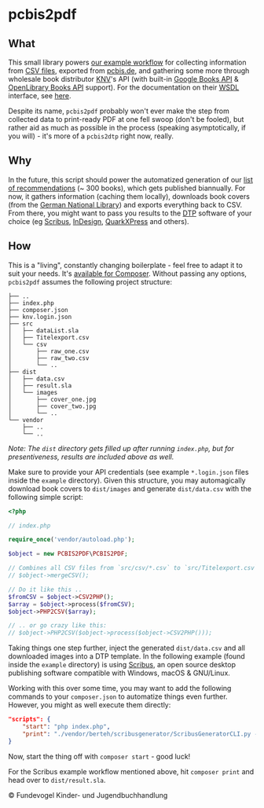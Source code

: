 # pcbis2pdf

## What
This small library powers [our example workflow](https://github.com/Fundevogel/book-recommendations) for collecting information from [CSV files](https://en.wikipedia.org/wiki/Comma-separated_values), exported from [pcbis.de](https://pcbis.de), and gathering some more through wholesale book distributor [KNV](http://knv.de)'s API (with built-in [Google Books API](https://developers.google.com/books) & [OpenLibrary Books API](https://openlibrary.org/dev/docs/api/books) support). For the documentation on their [WSDL](https://en.wikipedia.org/wiki/Web_Services_Description_Language) interface, see [here](http://www.knv.de/fileadmin/user_upload/IT/KNV_Webservice_2018.pdf).

Despite its name, `pcbis2pdf` probably won't ever make the step from collected data to print-ready PDF at one fell swoop (don't be fooled), but rather aid as much as possible in the process (speaking asymptotically, if you will) - it's more of a `pcbis2dtp` right now, really.


## Why
In the future, this script should power the automatized generation of our [list of recommendations](https://fundevogel.de/en/recommendations) (~ 300 books), which gets published biannually. For now, it gathers information (caching them locally), downloads book covers (from the [German National Library](https://www.dnb.de/EN/Home/home_node.html)) and exports everything back to CSV. From there, you might want to pass you results to the [DTP](https://en.wikipedia.org/wiki/Desktop_publishing) software of your choice (eg [Scribus](https://www.scribus.net), [InDesign](https://www.adobe.com/products/indesign.html), [QuarkXPress](http://www.quark.com/Products/QuarkXPress) and others).


## How
This is a "living", constantly changing boilerplate - feel free to adapt it to suit your needs. It's [available for Composer](https://packagist.org/packages/fundevogel/pcbis2pdf). Without passing any options, `pcbis2pdf` assumes the following project structure:

```text
├── ..
├── index.php
├── composer.json
├── knv.login.json
├── src
│   ├── dataList.sla
│   ├── Titelexport.csv
│   └── csv
│       ├── raw_one.csv
│       ├── raw_two.csv
│       └── ..
├── dist
│   ├── data.csv
│   ├── result.sla
│   └── images
│       ├── cover_one.jpg
│       ├── cover_two.jpg
│       └── ..
└── vendor
    ├── ..
    └── ..
```

*Note: The `dist` directory gets filled up after running `index.php`, but for presentiveness, results are included above as well.*

Make sure to provide your API credentials (see example `*.login.json` files inside the `example` directory).
Given this structure, you may automagically download book covers to `dist/images` and generate `dist/data.csv` with the following simple script:

```php
<?php

// index.php

require_once('vendor/autoload.php');

$object = new PCBIS2PDF\PCBIS2PDF;

// Combines all CSV files from `src/csv/*.csv` to `src/Titelexport.csv`
// $object->mergeCSV();

// Do it like this ..
$fromCSV = $object->CSV2PHP();
$array = $object->process($fromCSV);
$object->PHP2CSV($array);

// .. or go crazy like this:
// $object->PHP2CSV($object->process($object->CSV2PHP()));
```

Taking things one step further, inject the generated `dist/data.csv` and all downloaded images into a DTP template. In the following example (found inside the `example` directory) is using [Scribus](https://www.scribus.net), an open source desktop publishing software compatible with Windows, macOS & GNU/Linux.

Working with this over some time, you may want to add the following commands to your `composer.json` to automatize things even further. However, you might as well execute them directly:

```json
"scripts": {
    "start": "php index.php",
    "print": "./vendor/berteh/scribusgenerator/ScribusGeneratorCLI.py --single -c ./dist/data.csv -o dist -n result src/dataList.sla",
}
```

Now, start the thing off with `composer start` - good luck!

For the Scribus example workflow mentioned above, hit `composer print` and head over to `dist/result.sla`.


:copyright: Fundevogel Kinder- und Jugendbuchhandlung

